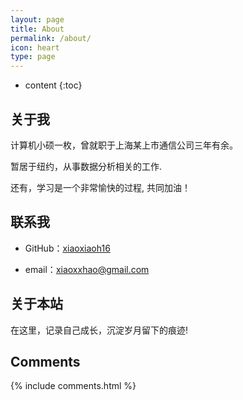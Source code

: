 ```yaml
---
layout: page
title: About
permalink: /about/
icon: heart
type: page
---
```


* content
{:toc}

## 关于我

计算机小硕一枚，曾就职于上海某上市通信公司三年有余。

暂居于纽约，从事数据分析相关的工作.

还有，学习是一个非常愉快的过程, 共同加油！


## 联系我

* GitHub：[xiaoxiaoh16](https://github.com/xiaoxiaoh16)

* email：xiaoxxhao@gmail.com

## 关于本站

在这里，记录自己成长，沉淀岁月留下的痕迹!

## Comments

{% include comments.html %}

